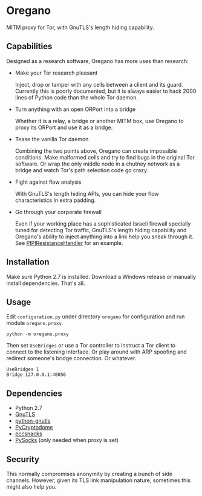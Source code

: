 # Oregano

MITM proxy for Tor, with GnuTLS's length hiding capability.

## Capabilities

Designed as a research software, Oregano has more uses than research:

* Make your Tor research pleasant

  Inject, drop or tamper with any cells between a client and its guard. Currently this is poorly documented, but it is always easier to hack 2000 lines of Python code than the whole Tor daemon.

* Turn anything with an open ORPort into a bridge

  Whether it is a relay, a bridge or another MITM box, use Oregano to proxy its ORPort and use it as a bridge.

* Tease the vanilla Tor daemon

  Combining the two points above, Oregano can create impossible conditions. Make malformed cells and try to find bugs in the original Tor software. Or wrap the only middle node in a chutney network as a bridge and watch Tor's path selection code go crazy.

* Fight against flow analysis

  With GnuTLS's length hiding APIs, you can hide your flow characteristics in extra padding.

* Go through your corporate firewall

  Even if your working place has a sophisticated Israeli firewall specially tuned for detecting Tor traffic, GnuTLS's length hiding capability and Oregano's ability to inject anything into a link help you sneak through it. See [PIPIResistanceHandler](https://github.com/nametoolong/oregano/blob/master/oregano/configuration.py#L64) for an example.

## Installation

Make sure Python 2.7 is installed. Download a Windows release or manually install dependencies. That's all.

## Usage

Edit `configuration.py` under directory `oregano` for configuration and run module `oregano.proxy`.
```
python -m oregano.proxy
```

Then set `UseBridges` or use a Tor controller to instruct a Tor client to connect to the listening interface. Or play around with ARP spoofing and redirect someone's bridge connection. Or whatever.
```
UseBridges 1
Bridge 127.0.0.1:40056
```

## Dependencies

* Python 2.7
* [GnuTLS](https://gnutls.org/)
* [python-gnutls](https://github.com/nametoolong/python-gnutls)
* [PyCryptodome](https://www.pycryptodome.org/)
* [eccsnacks](https://github.com/nnathan/eccsnacks)
* [PySocks](https://github.com/Anorov/PySocks) (only needed when proxy is set)

## Security

This normally compromises anonymity by creating a bunch of side channels. However, given its TLS link manipulation nature, sometimes this might also help you.
